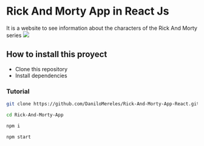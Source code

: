 # Rick And Morty App in React Js
It is a website to see information about the characters of the Rick And Morty series
![](https://i.imgur.com/QVvg1in.jpg)

## How to install this proyect
- Clone this repository
- Install dependencies

### Tutorial
```bash
git clone https://github.com/DaniloMereles/Rick-And-Morty-App-React.git
```

```bash
cd Rick-And-Morty-App
```

```bash
npm i
```

```bash 
npm start
```
